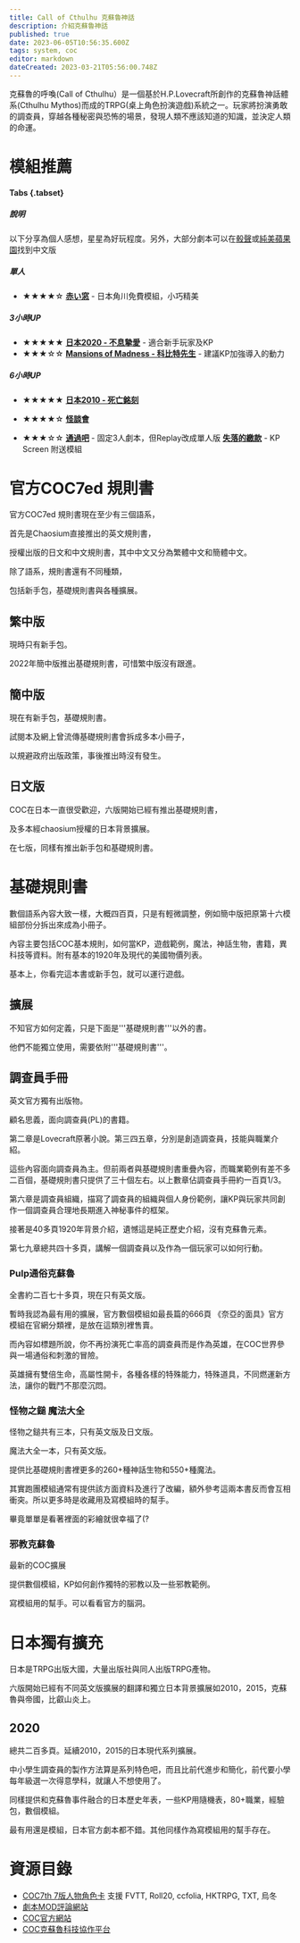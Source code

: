 ```yaml
---
title: Call of Cthulhu 克蘇魯神話
description: 介紹克蘇魯神話
published: true
date: 2023-06-05T10:56:35.600Z
tags: system, coc
editor: markdown
dateCreated: 2023-03-21T05:56:00.748Z
---
```


克蘇魯的呼喚(Call of Cthulhu）是一個基於H.P.Lovecraft所創作的克蘇魯神話體系(Cthulhu Mythos)而成的TRPG(桌上角色扮演遊戲)系統之一。玩家將扮演勇敢的調查員，穿越各種秘密與恐怖的場景，發現人類不應該知道的知識，並決定人類的命運。

# 模組推薦

#### Tabs {.tabset}

##### 說明

以下分享為個人感想，星星為好玩程度。另外，大部分劇本可以在[骰聲](https://dicecho.com/)或[純美蘋果園](https://www.goddessfantasy.net/)找到中文版

##### 單人
- ★★★★☆
[**赤い窓**](https://product.kadokawa.co.jp/cthulhu/contents/coc_scenario/entry-640737.html) - 日本角川免費模組，小巧精美 

##### 3小時UP
- ★★★★★
[**日本2020 - 不息摯愛**](/https://product.kadokawa.co.jp/p01/product-c/322001000090.html) - 適合新手玩家及KP 
- ★★★☆☆
[**Mansions of Madness - 科比特先生**](/https://www.chaosium.com/mansions-of-madness-vol-1-behind-closed-doors-hardcover/) - 建議KP加強導入的動力


##### 6小時UP
- ★★★★★
[**日本2010 - 死亡銘刻**](https://product.kadokawa.co.jp/p01/product-c/200906000348.html) 

- ★★★★☆
[**怪談會**](https://booth.pm/ja/items/1986971)

- ★★★☆☆
[**通過吧**](/https://booth.pm/ja/items/2453854) - 固定3人劇本，但Replay改成單人版
[**失落的繳款**](https://www.chaosium.com/call-of-cthulhu-keeper-screen-pack/) - KP Screen 附送模組


# 官方COC7ed 規則書

官方COC7ed 規則書現在至少有三個語系，

首先是Chaosium直接推出的英文規則書，

授權出版的日文和中文規則書，其中中文又分為繁體中文和簡體中文。

除了語系，規則書還有不同種類，

包括新手包，基礎規則書與各種擴展。


## 繁中版

現時只有新手包。

2022年簡中版推出基礎規則書，可惜繁中版沒有跟進。


## 簡中版 

現在有新手包，基礎規則書。

試閱本及網上曾流傳基礎規則書會拆成多本小冊子，

以規避政府出版政策，事後推出時沒有發生。


## 日文版 

COC在日本一直很受歡迎，六版開始已經有推出基礎規則書，

及多本經chaosium授權的日本背景擴展。

在七版，同樣有推出新手包和基礎規則書。

# 基礎規則書

數個語系內容大致一樣，大概四百頁，只是有輕微調整，例如簡中版把原第十六模組部份分拆出來成為小冊子。

內容主要包括COC基本規則，如何當KP，遊戲範例，魔法，神話生物，書籍，異科技等資料。附有基本的1920年及現代的美國物價列表。

基本上，你看完這本書或新手包，就可以運行遊戲。

## 擴展

不知官方如何定義，只是下面是'''基礎規則書'''以外的書。

他們不能獨立使用，需要依附'''基礎規則書'''。

## 調查員手冊

英文官方獨有出版物。

顧名思義，面向調查員(PL)的書籍。

第二章是Lovecraft原著小說。第三四五章，分別是創造調查員，技能與職業介紹。

這些內容面向調查員為主。但前兩者與基礎規則書重疊內容，而職業範例有差不多二百個，基礎規則書只提供了三十個左右。以上數章佔調查員手冊約一百頁1/3。

第六章是調查員組織，描寫了調查員的組織與個人身份範例，讓KP與玩家共同創作一個調查員合理地長期進入神秘事件的框架。

接著是40多頁1920年背景介紹，遺憾這是純正歷史介紹，沒有克蘇魯元素。

第七九章總共四十多頁，講解一個調查員以及作為一個玩家可以如何行動。



### Pulp通俗克蘇魯

全書約二百七十多頁，現在只有英文版。

暫時我認為最有用的擴展，官方數個模組如最長篇的666頁 《奈亞的面具》官方模組在官網分類裡，是放在這類別裡售賣。

而內容如標題所說，你不再扮演死亡率高的調查員而是作為英雄，在COC世界參與一場通俗和刺激的冒險。

英雄擁有雙倍生命，高屬性開卡，各種各樣的特殊能力，特殊道具，不同燃運新方法，讓你的戰鬥不那麼沉悶。



### 怪物之鎚 魔法大全

怪物之鎚共有三本，只有英文版及日文版。

魔法大全一本，只有英文版。

提供比基礎規則書裡更多的260+種神話生物和550+種魔法。

其實跑團模組通常有提供該方面資料及進行了改編，額外參考這兩本書反而會互相衝突。所以更多時是收藏用及寫模組時的幫手。

畢竟單單是看著裡面的彩繪就很幸福了(?



### 邪教克蘇魯

最新的COC擴展

提供數個模組，KP如何創作獨特的邪教以及一些邪教範例。

寫模組用的幫手。可以看看官方的腦洞。

# 日本獨有擴充 

日本是TRPG出版大國，大量出版社與同人出版TRPG產物。

六版開始已經有不同英文版擴展的翻譯和獨立日本背景擴展如2010，2015，克蘇魯與帝國，比叡山炎上。



## 2020 

總共二百多頁。延續2010，2015的日本現代系列擴展。

中小學生調查員的製作方法算是系列特色吧，而且比前代進步和簡化，前代要小學每年級選一次得意學科，就讓人不想使用了。

同樣提供和克蘇魯事件融合的日本歷史年表，一些KP用隨機表，80+職業，經驗包，數個模組。

最有用還是模組，日本官方劇本都不錯。其他同樣作為寫模組用的幫手存在。

# 資源目錄
-  [COC7th 7版人物角色卡](https://docs.google.com/spreadsheets/d/1B6V92cSJ0zbWb91g_DKE66ztAJl8kAaUKcZWV2_4CS4/edit?usp=sharing) 支援 FVTT, Roll20, ccfolia, HKTRPG, TXT, 烏冬
- [劇本MOD評論網站](https://www.dicecho.com/)
- [COC官方網站](https://www.chaosium.com/call-of-cthulhu-rpg/ )
- [COC克蘇魯科技協作平台](https://sites.google.com/site/cthulhutechtrpg/)
